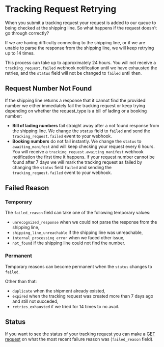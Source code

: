 # Tracking Request Retrying

When you submit a tracking request your request is added to our queue to being checked at the shipping line. So what happens if the request doesn't go through correctly?

If we are having difficulty connecting to the shipping line, or if we are unable to parse the response from the shipping line, we will keep retrying up to 14 times.

This process can take up to approximately 24 hours. You will not receive a `tracking_request.failed` webhook notification until we have exhausted the retries, and the `status` field will not be changed to `failed` until then.

## Request Number Not Found

If the shipping line returns a response that it cannot find the provided number we either immediately fail the tracking request or keep trying depending on whether the request_type is a bill of lading or a booking number:

 * **Bill of lading numbers** fail straight away after a not found response from the shipping line. We change the `status` field to `failed` and send the `tracking_request.failed` event to your webhook.
 * **Booking numbers** do not fail instantly. We change the `status` to `awaiting_manifest` and will keep checking your request every 6 hours. You will receive a `tracking_request.awaiting_manifest` webhook notification the first time it happens. If your request number cannot be found after 7 days we will mark the tracking request as failed by changing the `status` field `failed` and sending the `tracking_request.failed` event to your webhook.

## Failed Reason

### Temporary 

The `failed_reason` field can take one of the following temporary values:

 * `unrecognized_response` when we could not parse the response from the shipping line, 
 * `shipping_line_unreachable` if the shipping line was unreachable,
 * `internal_processing_error` when we faced other issue,
 * `not_found` if the shipping line could not find the number.

### Permanent

Temporary reasons can become permanent when the `status` changes to `failed`.

Other than that:

 * `duplicate` when the shipment already existed,  
 * `expired` when the tracking request was created more than 7 days ago and still not succeded,
 * `retries_exhausted` if we tried for 14 times to no avail.

## Status

If you want to see the status of your tracking request you can make a [GET request](https://developers.terminal49.com/docs/api/docs/reference/terminal49/terminal49.v1.json/paths/~1tracking_requests~1%7Bid%7D/get) on what the most recent failure reason was (`failed_reason` field).
